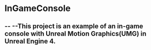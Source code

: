 # InGameConsole
--
--This project is an example of an in-game console with Unreal Motion Graphics(UMG) in Unreal Engine 4.
--
